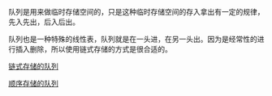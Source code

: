 
队列是用来做临时存储空间的，只是这种临时存储空间的存入拿出有一定的规律，先入先出，后入后出。

队列也是一种特殊的线性表，队列就是在一头进，在另一头出。因为是经常性的进行插入删除，所以使用链式存储的方式是很合适的。

[链式存储的队列](4_1.md)

[顺序存储的队列](4_2.md)
